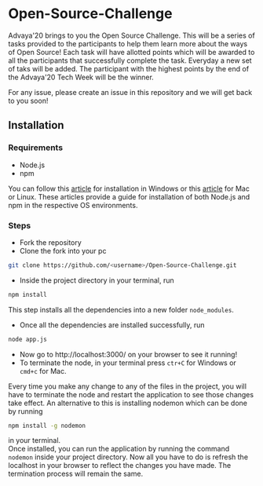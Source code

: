 # Open-Source-Challenge
Advaya'20 brings to you the Open Source Challenge. This will be a series of tasks provided to the participants to help them learn more about the ways of Open Source! Each task will have allotted points which will be awarded to all the participants that successfully complete the task. Everyday a new set of taks will be added. The participant with the highest points by the end of the Advaya'20 Tech Week will be the winner.  

For any issue, please create an issue in this repository and we will get back to you soon!

## Installation

### Requirements
* Node.js
* npm

You can follow this [article](https://phoenixnap.com/kb/install-node-js-npm-on-windows) for installation in Windows or this [article](https://www.taniarascia.com/how-to-install-and-use-node-js-and-npm-mac-and-windows/#installation-on-a-mac-or-linux) for Mac or Linux. These articles provide a guide for installation of both Node.js and npm in the respective OS environments.

### Steps
* Fork the repository
* Clone the fork into your pc  
```sh 
git clone https://github.com/<username>/Open-Source-Challenge.git
```
* Inside the project directory in your terminal, run  
```sh 
npm install
```
This step installs all the dependencies into a new folder `node_modules`.
* Once all the dependencies are installed successfully, run
```sh
node app.js
```
* Now go to http://localhost:3000/ on your browser to see it running!
* To terminate the node, in your terminal press `ctr+C` for Windows or `cmd+c` for Mac.
  
Every time you make any change to any of the files in the project, you will have to terminate the node and restart the application to see those changes take effect. An alternative to this is installing nodemon which can be done by running
```sh
npm install -g nodemon
``` 
in your terminal.  
Once installed, you can run the application by running the command `nodemon` inside your project directory. Now all you have to do is refresh the localhost in your browser to reflect the changes you have made. The termination process will remain the same.
